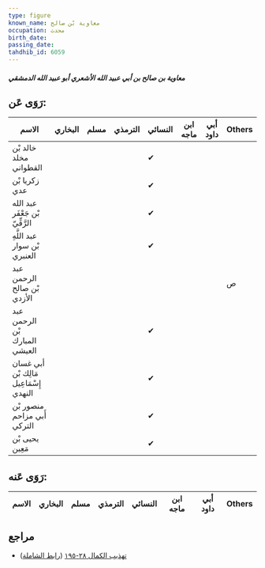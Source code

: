 ```yaml
---
type: figure
known_name: معاوية بْن صالح
occupation: محدث
birth_date:
passing_date:
tahdhib_id: 6059
---
```

##### معاوية بن صالح بن أبي عبيد الله الأشعري أبو عبيد الله الدمشقي

## رَوَى عَن:
| الاسم                                  | البخاري | مسلم | الترمذي | النسائي | ابن ماجه | أبي داود | Others |
| -------------------------------------- | ------- | ---- | ------- | ------- | -------- | -------- | ------ |
| خالد بْن مخلد القطواني                 |         |      |         | ✔       |          |          |        |
| زكريا بْن عدي                          |         |      |         | ✔       |          |          |        |
| عبد الله بْن جَعْفَر الرَّقِّيّ        |         |      |         | ✔       |          |          |        |
| عبد اللَّهِ بْن سوار العنبري           |         |      |         | ✔       |          |          |        |
| عبد الرحمن بْن صالح الأزدي             |         |      |         |         |          |          | ص      |
| عبد الرحمن بْن المبارك العيشي          |         |      |         | ✔       |          |          |        |
| أبي غسان مَالِك بْن إِسْمَاعِيل النهدي |         |      |         | ✔       |          |          |        |
| منصور بْن أَبي مزاحم التركي            |         |      |         | ✔       |          |          |        |
| يحيى بْن مَعِين                        |         |      |         | ✔       |          |          |        |
## رَوَى عَنه:
| الاسم | البخاري | مسلم | الترمذي | النسائي | ابن ماجه | أبي داود | Others |
| ----- | ------- | ---- | ------- | ------- | -------- | -------- | ------ |
## مراجع
- [تهذيب الكمال ٢٨-١٩٥](obsidian://open?vault=Tahdhib-al-Kamal&file=Figures/٦٠٥٩-معاوية%20بن%20صالح%20بن%20أبي%20عبيد%20الله%20الأشعري%20أبو%20عبيد%20الله%20الدمشقي) ([رابط الشاملة](https://shamela.ws/book/3722/15170))